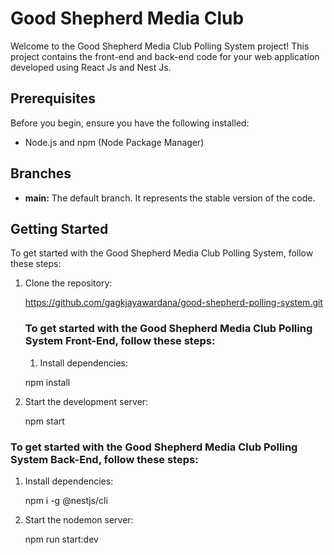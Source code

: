 # Good Shepherd Media Club

Welcome to the Good Shepherd Media Club Polling System project! This project contains the front-end and back-end code for your web application developed using React Js and Nest Js.

## Prerequisites

Before you begin, ensure you have the following installed:

- Node.js and npm (Node Package Manager)

## Branches

- **main:** The default branch. It represents the stable version of the code.

## Getting Started

To get started with the Good Shepherd Media Club Polling System, follow these steps:

1. Clone the repository:

   https://github.com/gagkjayawardana/good-shepherd-polling-system.git

   ### To get started with the Good Shepherd Media Club Polling System Front-End, follow these steps:
   
   1. Install dependencies:

   npm install

2. Start the development server:

   npm start

### To get started with the Good Shepherd Media Club Polling System Back-End, follow these steps:

1. Install dependencies:

   npm i -g @nestjs/cli

2. Start the nodemon server:

   npm run start:dev

